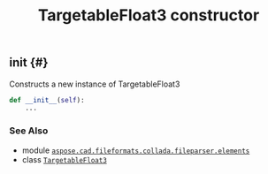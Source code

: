 ﻿---
title: TargetableFloat3 constructor
second_title: Aspose.CAD for Python via .NET API References
description: 
type: docs
weight: 10
url: /aspose.cad.fileformats.collada.fileparser.elements/targetablefloat3/__init__/
is_root: false
---

## __init__ {#}

Constructs a new instance of TargetableFloat3



```python
def __init__(self):
    ...
```





### See Also
* module [`aspose.cad.fileformats.collada.fileparser.elements`](../../)
* class [`TargetableFloat3`](/cad/python-net/aspose.cad.fileformats.collada.fileparser.elements/targetablefloat3)
